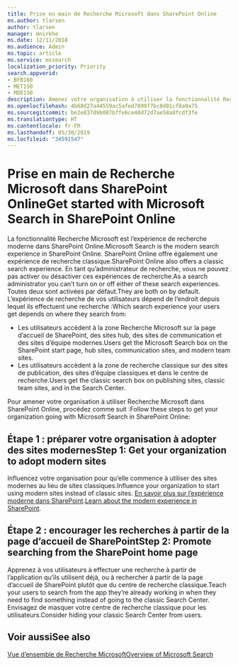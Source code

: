 ```yaml
---
title: Prise en main de Recherche Microsoft dans SharePoint Online
ms.author: tlarsen
author: tlarsen
manager: mnirkhe
ms.date: 12/11/2018
ms.audience: Admin
ms.topic: article
ms.service: mssearch
localization_priority: Priority
search.appverid:
- BFB160
- MET150
- MOE150
description: Amenez votre organisation à utiliser la fonctionnalité Recherche Microsoft dans SharePoint Online
ms.openlocfilehash: 4b68d27a44559ac5afed7899f7bc8d01cf8a0a75
ms.sourcegitcommit: be2e837d9b087bffe6ce40d72d7ae58a8fcdf3fe
ms.translationtype: HT
ms.contentlocale: fr-FR
ms.lasthandoff: 05/30/2019
ms.locfileid: "34591547"
---
```

# <a name="get-started-with-microsoft-search-in-sharepoint-online"></a><span data-ttu-id="b14a0-103">Prise en main de Recherche Microsoft dans SharePoint Online</span><span class="sxs-lookup"><span data-stu-id="b14a0-103">Get started with Microsoft Search in SharePoint Online</span></span>

<span data-ttu-id="b14a0-104">La fonctionnalité Recherche Microsoft est l’expérience de recherche moderne dans SharePoint Online.</span><span class="sxs-lookup"><span data-stu-id="b14a0-104">Microsoft Search is the modern search experience in SharePoint Online.</span></span> <span data-ttu-id="b14a0-105">SharePoint Online offre également une expérience de recherche classique.</span><span class="sxs-lookup"><span data-stu-id="b14a0-105">SharePoint Online also offers a classic search experience.</span></span> <span data-ttu-id="b14a0-106">En tant qu’administrateur de recherche, vous ne pouvez pas activer ou désactiver ces expériences de recherche.</span><span class="sxs-lookup"><span data-stu-id="b14a0-106">As a search administrator you can’t turn on or off either of these search experiences.</span></span> <span data-ttu-id="b14a0-107">Toutes deux sont activées par défaut.</span><span class="sxs-lookup"><span data-stu-id="b14a0-107">They are both on by default.</span></span> <span data-ttu-id="b14a0-108">L’expérience de recherche de vos utilisateurs dépend de l’endroit depuis lequel ils effectuent une recherche :</span><span class="sxs-lookup"><span data-stu-id="b14a0-108">Which search experience your users get depends on where they search from:</span></span>

- <span data-ttu-id="b14a0-109">Les utilisateurs accèdent à la zone Recherche Microsoft sur la page d’accueil de SharePoint, des sites hub, des sites de communication et des sites d’équipe modernes.</span><span class="sxs-lookup"><span data-stu-id="b14a0-109">Users get the Microsoft Search box on the SharePoint start page, hub sites, communication sites, and modern team sites.</span></span>
- <span data-ttu-id="b14a0-110">Les utilisateurs accèdent à la zone de recherche classique sur des sites de publication, des sites d’équipe classiques et dans le centre de recherche.</span><span class="sxs-lookup"><span data-stu-id="b14a0-110">Users get the classic search box on publishing sites, classic team sites, and in the Search Center.</span></span>

<span data-ttu-id="b14a0-111">Pour amener votre organisation à utiliser Recherche Microsoft dans SharePoint Online, procédez comme suit :</span><span class="sxs-lookup"><span data-stu-id="b14a0-111">Follow these steps to get your organization going with Microsoft Search in SharePoint Online:</span></span>
## <a name="step-1-get-your-organization-to-adopt-modern-sites"></a><span data-ttu-id="b14a0-112">Étape 1 : préparer votre organisation à adopter des sites modernes</span><span class="sxs-lookup"><span data-stu-id="b14a0-112">Step 1: Get your organization to adopt modern sites</span></span>
<span data-ttu-id="b14a0-113">Influencez votre organisation pour qu’elle commence à utiliser des sites modernes au lieu de sites classiques.</span><span class="sxs-lookup"><span data-stu-id="b14a0-113">Influence your organization to start using modern sites instead of classic sites.</span></span> <span data-ttu-id="b14a0-114">[En savoir plus sur l’expérience moderne dans SharePoint](https://support.office.com/article/SharePoint-classic-and-modern-experiences-5725c103-505d-4a6e-9350-300d3ec7d73f).</span><span class="sxs-lookup"><span data-stu-id="b14a0-114">[Learn about the modern experience in SharePoint](https://support.office.com/article/SharePoint-classic-and-modern-experiences-5725c103-505d-4a6e-9350-300d3ec7d73f).</span></span>

## <a name="step-2-promote-searching-from-the-sharepoint-start-page"></a><span data-ttu-id="b14a0-115">Étape 2 : encourager les recherches à partir de la page d’accueil de SharePoint</span><span class="sxs-lookup"><span data-stu-id="b14a0-115">Step 2: Promote searching from the SharePoint home page</span></span>
<span data-ttu-id="b14a0-116">Apprenez à vos utilisateurs à effectuer une recherche à partir de l’application qu’ils utilisent déjà, ou à rechercher à partir de la page d’accueil de SharePoint plutôt que du centre de recherche classique.</span><span class="sxs-lookup"><span data-stu-id="b14a0-116">Teach your users to search from the app they’re already working in when they need to find something instead of going to the classic Search Center.</span></span> <span data-ttu-id="b14a0-117">Envisagez de masquer votre centre de recherche classique pour les utilisateurs.</span><span class="sxs-lookup"><span data-stu-id="b14a0-117">Consider hiding your classic Search Center from users.</span></span>

## <a name="see-also"></a><span data-ttu-id="b14a0-118">Voir aussi</span><span class="sxs-lookup"><span data-stu-id="b14a0-118">See also</span></span>
[<span data-ttu-id="b14a0-119">Vue d’ensemble de Recherche Microsoft</span><span class="sxs-lookup"><span data-stu-id="b14a0-119">Overview of Microsoft Search</span></span>](overview-microsoft-search.md)